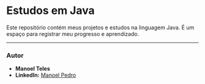 # Estudos em Java

Este repositório contém meus projetos e estudos na linguagem Java. É um espaço para registrar meu progresso e aprendizado.

-----

### Autor

  * **Manoel Teles**
  * **LinkedIn:** [Manoel Pedro](https://www.linkedin.com/in/manoeltelesps)

